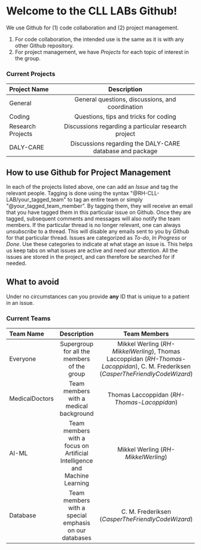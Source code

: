 # Welcome to the CLL LABs Github!

We use Github for (1) code collaboration and (2) project management. 

1. For code collaboration, the intended use is the same as it is with any other Github repository. 
2. For project management, we have *Projects* for each topic of interest in the group.

### Current Projects

| Project Name      | Description | 
| :---        |    :----:   |
| General      | General questions, discussions, and coordination |
| Coding   | Questions, tips and tricks for coding|
| Research Projects   | Discussions regarding a particular research project|
| DALY-CARE   | Discussions regarding the DALY-CARE database and package|

## How to use Github for Project Management
In each of the projects listed above, one can add an *Issue* and tag the relevant people. Tagging is done using the syntax "@RH-CLL-LAB/your_tagged_team" to tag an entire team or simply "@your_tagged_team_member". By tagging them, they will receive an email that you have tagged them in this particular issue on Github. Once they are tagged, subsequent comments and messages will also notify the team members. If the particular thread is no longer relevant, one can always *unsubscribe* to a thread. This will disable any emails sent to you by Github for that particular thread. 
Issues are categorized as *To-do*, *In Progress* or *Done*. Use these categories to indicate at what stage an issue is. This helps us keep tabs on what issues are active and need our attention. 
All the issues are stored in the project, and can therefore be searched for if needed.

## What to avoid
Under no circumstances can you provide **any** ID that is unique to a patient in an issue. 

### Current Teams
| Team Name      | Description | Team Members | 
| :---        |    :----:   |  :----:   |
| Everyone      | Supergroup for all the members of the group |  Mikkel Werling (*RH-MikkelWerling*), Thomas Laccoppidan (*RH-Thomas-Lacoppidan*), C. M. Frederiksen (*CasperTheFriendlyCodeWizard*)|
| MedicalDoctors   | Team members with a medical background | Thomas Laccoppidan (*RH-Thomas-Lacoppidan*)|
| AI-ML   | Team members with a focus on Artificial Intelligence and Machine Learning | Mikkel Werling (*RH-MikkelWerling*) |
| Database   | Team members with a special emphasis on our databases| C. M. Frederiksen (*CasperTheFriendlyCodeWizard*)|


